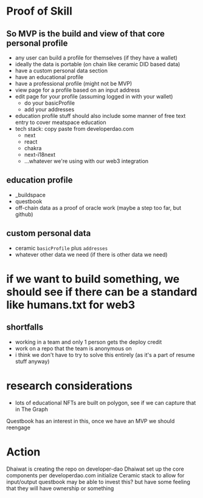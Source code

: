 # Proof of Skill

## So MVP is the build and view of that core personal profile
- any user can build a profile for themselves (if they have a wallet)
- ideally the data is portable (on chain like ceramic DID based data)
- have a custom personal data section
- have an educational profile
- have a professional profile (might not be MVP)
- view page for a profile based on an input address
- edit page for your profile (assuming logged in with your wallet)
  - do your basicProfile
  - add your addresses
- education profile stuff should also include some manner of free text entry to
cover meatspace education
- tech stack: copy paste from developerdao.com
  - next
  - react
  - chakra
  - next-i18next
  - ...whatever we're using with our web3 integration

## education profile
- _buildspace
- questbook
- off-chain data as a proof of oracle work (maybe a step too far, but github)

## custom personal data
- ceramic `basicProfile` plus `addresses`
- whatever other data we need (if there is other data we need)

# if we want to build something, we should see if there can be a standard like humans.txt for web3
## shortfalls
- working in a team and only 1 person gets the deploy credit
- work on a repo that the team is anonymous on
- i think we don't have to try to solve this entirely (as it's a part of resume stuff anyway)

# research considerations
- lots of educational NFTs are built on polygon, see if we can capture that in The Graph

Questbook has an interest in this, once we have an MVP we should reengage

# Action
Dhaiwat is creating the repo on developer-dao
Dhaiwat set up the core components per developerdao.com
initialize Ceramic stack to allow for input/output
questbook may be able to invest this? but have some feeling that they will have ownership or something
